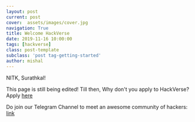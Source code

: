 ```yaml
---
layout: post
current: post
cover:  assets/images/cover.jpg
navigation: True
title: Welcome HackVerse
date: 2019-11-16 10:00:00
tags: [hackverse]
class: post-template
subclass: 'post tag-getting-started'
author: mishal
---
```


NITK, Surathkal!

This page is still being edited! Till then, Why don't you apply to HackVerse? Apply [here](https://hackverse.nitk.ac.in)

Do join our Telegram Channel to meet an awesome community of hackers: [link](https://t.me/hackverse)